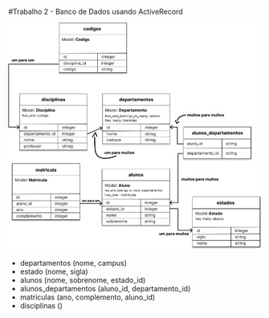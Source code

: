 #Trabalho 2 - Banco de Dados usando ActiveRecord

![](./diagrama.png)

* departamentos (nome, campus)
* estado (nome, sigla)
* alunos (nome, sobrenome, estado_id)
* alunos_departamentos (aluno_id, departamento_id)
* matriculas (ano, complemento, aluno_id)
* disciplinas ()